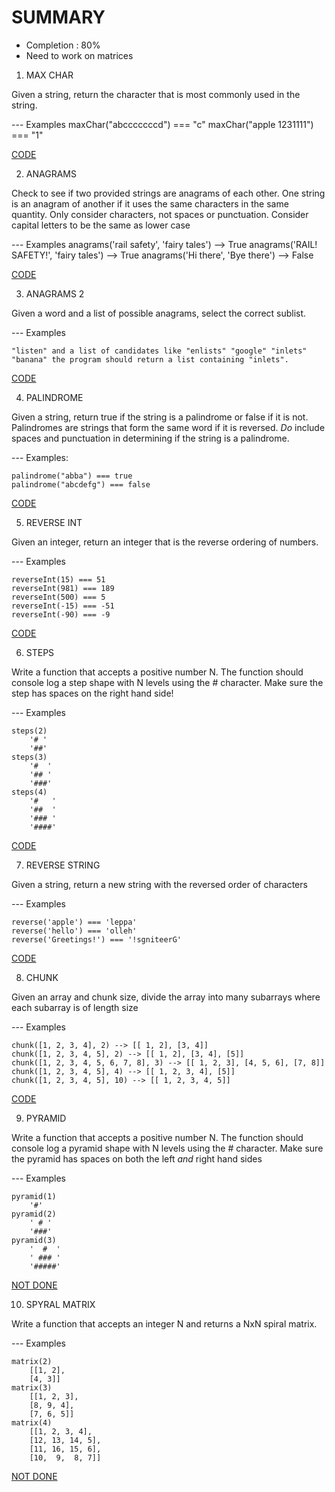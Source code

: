 # SUMMARY

- Completion : 80%
- Need to work on matrices


1. MAX CHAR

Given a string, return the character that is most
commonly used in the string.

--- Examples
maxChar("abcccccccd") === "c"
maxChar("apple 1231111") === "1"

[CODE](./code/1.js)

2. ANAGRAMS

Check to see if two provided strings are anagrams of each other.
One string is an anagram of another if it uses the same characters
in the same quantity. Only consider characters, not spaces
or punctuation. Consider capital letters to be the same as lower case

--- Examples
anagrams('rail safety', 'fairy tales') --> True
anagrams('RAIL! SAFETY!', 'fairy tales') --> True
anagrams('Hi there', 'Bye there') --> False

[CODE](./code/2.js)

3. ANAGRAMS 2

Given a word and a list of possible anagrams, select the correct sublist.

--- Examples

    "listen" and a list of candidates like "enlists" "google" "inlets" "banana" the program should return a list containing "inlets".

[CODE](./code/3.js)

4. PALINDROME

Given a string, return true if the string is a palindrome
or false if it is not. Palindromes are strings that
form the same word if it is reversed. _Do_ include spaces
and punctuation in determining if the string is a palindrome.

--- Examples:

    palindrome("abba") === true
    palindrome("abcdefg") === false

[CODE](./code/4.js)

5. REVERSE INT

Given an integer, return an integer that is the reverse
ordering of numbers.

--- Examples

    reverseInt(15) === 51
    reverseInt(981) === 189
    reverseInt(500) === 5
    reverseInt(-15) === -51
    reverseInt(-90) === -9

[CODE](./code/5.js)

6. STEPS

Write a function that accepts a positive number N.
The function should console log a step shape
with N levels using the # character. Make sure the
step has spaces on the right hand side!

--- Examples

    steps(2)
        '# '
        '##'
    steps(3)
        '#  '
        '## '
        '###'
    steps(4)
        '#   '
        '##  '
        '### '
        '####'

[CODE](./code/6.js)

7. REVERSE STRING

Given a string, return a new string with the reversed
order of characters

--- Examples

    reverse('apple') === 'leppa'
    reverse('hello') === 'olleh'
    reverse('Greetings!') === '!sgniteerG'

[CODE](./code/7.js)

8. CHUNK

Given an array and chunk size, divide the array into many subarrays
where each subarray is of length size

--- Examples

    chunk([1, 2, 3, 4], 2) --> [[ 1, 2], [3, 4]]
    chunk([1, 2, 3, 4, 5], 2) --> [[ 1, 2], [3, 4], [5]]
    chunk([1, 2, 3, 4, 5, 6, 7, 8], 3) --> [[ 1, 2, 3], [4, 5, 6], [7, 8]]
    chunk([1, 2, 3, 4, 5], 4) --> [[ 1, 2, 3, 4], [5]]
    chunk([1, 2, 3, 4, 5], 10) --> [[ 1, 2, 3, 4, 5]]

[CODE](./code/8.js)

9. PYRAMID

Write a function that accepts a positive number N.
The function should console log a pyramid shape
with N levels using the # character. Make sure the
pyramid has spaces on both the left _and_ right hand sides

--- Examples

    pyramid(1)
        '#'
    pyramid(2)
        ' # '
        '###'
    pyramid(3)
        '  #  '
        ' ### '
        '#####'
        
        
[NOT DONE]( #)


10. SPYRAL MATRIX

Write a function that accepts an integer N
and returns a NxN spiral matrix.

--- Examples

    matrix(2)
        [[1, 2],
        [4, 3]]
    matrix(3)
        [[1, 2, 3],
        [8, 9, 4],
        [7, 6, 5]]
    matrix(4)
        [[1, 2, 3, 4],
        [12, 13, 14, 5],
        [11, 16, 15, 6],
        [10,  9,  8, 7]]
        
        
[NOT DONE]( #)
